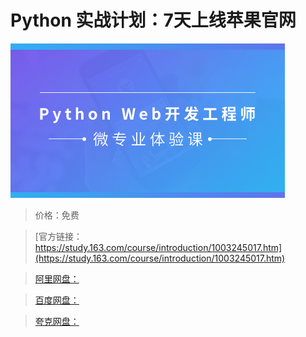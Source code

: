 # Python 实战计划：7天上线苹果官网

![img](../../../assets/study163/free/51f4dba8-2652-4d2e-bc26-3e4568b58633.png)

> 价格：免费

> [官方链接：https://study.163.com/course/introduction/1003245017.htm](https://study.163.com/course/introduction/1003245017.htm)

> [阿里网盘：]()

> [百度网盘：]()

> [夸克网盘：]()
